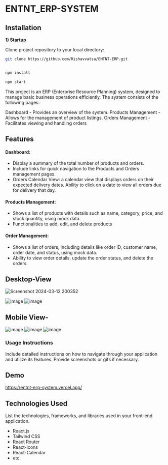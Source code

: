 # ENTNT_ERP-SYSTEM

## Installation

**1) Startup**

Clone project repository to your local directory:

```bash
git clone https://github.com/Rishavvatsa/ENTNT-ERP.git
```

```bash

npm install
```
```bash
npm start
```

This project is an ERP (Enterprise Resource Planning) system, designed to manage basic business operations efficiently. The system consists of the following pages:

Dashboard - Provides an overview of the system.
Products Management - Allows for the management of product listings.
Orders Management - Facilitates viewing and handling orders
## Features

#### Dashboard:
- Display a summary of the total number of products and orders.
- Include links for quick navigation to the Products and Orders management pages.
- Orders Calendar View: a calendar view that displays orders on their expected delivery dates. Ability to click on a date to view all orders due for delivery that day.
#### Products Management:
  - Shows a list of products with details such as name, category, price, and stock quantity, using mock data.
-  Functionalities to add, edit, and delete products
#### Order Management:
- Shows a list of orders, including details like order ID, customer name, order date, and status, using mock data.
- Ability to view order details, update the order status, and delete the orders.
## Desktop-View
![Screenshot 2024-03-12 200352](https://github.com/Rishavvatsa/ENTNT-ERP/assets/95865069/d2433c7f-24c4-46cb-a706-67f5fb630fcc)

![image](https://github.com/Rishavvatsa/ENTNT-ERP/assets/95865069/4d6f0d68-4a15-4fa7-ad8c-8c4c2a85d456)
![image](https://github.com/Rishavvatsa/ENTNT-ERP/assets/95865069/62aff68a-2e18-498a-a266-4fb302b85916)

## Mobile View-
![image](https://github.com/Rishavvatsa/ENTNT-ERP/assets/95865069/f46e3b1d-a1af-400c-82a3-34dfb61c8288)
![image](https://github.com/Rishavvatsa/ENTNT-ERP/assets/95865069/1b3fb90f-c1fd-44f4-bda6-917d84d7669f)
![image](https://github.com/Rishavvatsa/ENTNT-ERP/assets/95865069/1ff65e33-71c8-4bf2-b418-057e4000f15f)













### Usage Instructions
Include detailed instructions on how to navigate through your application and utilize its features. Provide screenshots or gifs if necessary.

## Demo
https://entnt-erp-system.vercel.app/
## Technologies Used
List the technologies, frameworks, and libraries used in your front-end application.

- React.js
- Tailwind CSS
- React Router
- React-icons
- React-Calendar
- etc.


